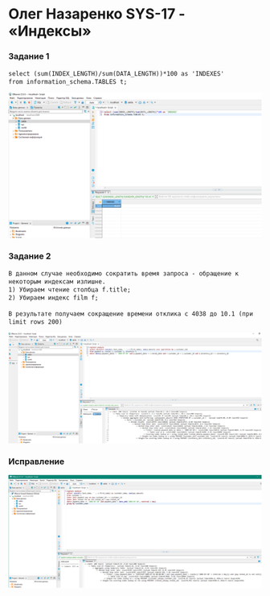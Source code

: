 # Олег Назаренко SYS-17 - «Индексы»
### Задание 1


```
select (sum(INDEX_LENGTH)/sum(DATA_LENGTH))*100 as 'INDEXES'
from information_schema.TABLES t;
```
![Monitoring](https://github.com/olegnazarenko92/Nazarenko-db/blob/502eb89420c1f0828994648a33608d92b284c983/%D0%91%D0%B5%D0%B7%D1%8B%D0%BC%D1%8F%D0%BD%D0%BD%D1%8B%D0%B99.png)

### Задание 2
```
В данном случае необходимо сократить время запроса - обращение к некоторым индексам излишне.
1) Убираем чтение столбца f.title;
2) Убираем индекс film f;

В результате получаем сокращение времени отклика с 4038 до 10.1 (при limit rows 200)
```
![Monitoring](https://github.com/olegnazarenko92/Nazarenko-db/blob/69c8ab4dd968395680b283a24d28482720130cb7/%D0%91%D0%B5%D0%B7%D1%8B%D0%BC%D1%8F%D0%BD%D0%BD%D1%8B%D0%B910.png)

### Исправление
![Monitoring](https://github.com/olegnazarenko92/Nazarenko-db/blob/c38980e94e590c372c4c1a60f12c11b2ec585945/%D0%91%D0%B5%D0%B7%D1%8B%D0%BC%D1%8F%D0%BD%D0%BD%D1%8B%D0%B911.png)
